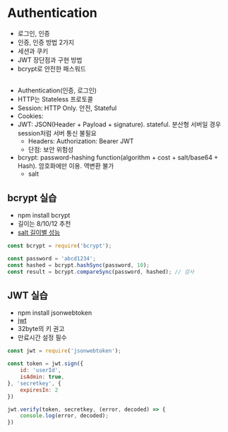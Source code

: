 # Authentication

- 로그인, 인증
- 인증, 인증 방법 2가지
- 세션과 쿠키
- JWT 장단점과 구현 방법
- bcrypt로 안전한 패스워드

## 
- Authentication(인증, 로그인)
- HTTP는 Stateless 프로토콜
- Session: HTTP Only. 안전, Stateful
- Cookies: 
- JWT: JSON(Header + Payload + signature). stateful. 분산형 서버일 경우 session처럼 서버 통신 불필요
  - Headers: Authorization: Bearer JWT
  - 단점: 보안 위험성
- bcrypt: password-hashing function(algorithm + cost + salt/base64 + Hash). 암호화에만 이용. 역변환 불가
  - salt

## bcrypt 실습
- npm install bcrypt
- 길이는 8/10/12 추천
- [salt 길이별 성능](https://auth0.com/blog/hashing-in-action-understanding-bcrypt/)
```javascript
const bcrypt = require('bcrypt');

const password = 'abcd1234';
const hashed = bcrypt.hashSync(password, 10);
const result = bcrypt.compareSync(password, hashed); // 검사
```

## JWT 실습
- npm install jsonwebtoken
- [jwt](https://jwt.io/)
- 32byte의 키 권고
- 만료시간 설정 필수
```javascript
const jwt = require('jsonwebtoken');

const token = jwt.sign({
    id: 'userId',
    isAdmin: true, 
}, 'secretkey', {
    expiresIn: 2
})

jwt.verify(token, secretkey, (error, decoded) => {
    console.log(error, decoded);
})
```